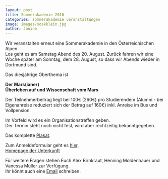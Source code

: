 ```yaml
---
layout: post
title: Sommerakademie 2016
categories: sommerakademie veranstaltungen
image: images/soakklein.jpg
author: Janine
---
```


Wir veranstalten erneut eine Sommerakademie in den Österreichischen Alpen.  
Los geht es am Samstag Abend des 20. August. Zurück fahren wir eine Woche später am Sonntag, dem 28. August, so dass wir Abends wieder in Dortmund sind.

Das diesjährige Oberthema ist

__Der Mars(ianer)__  
__Überleben auf und Wissenschaft vom Mars__

Der Teilnehmerbeitrag liegt bei 100€ (260€) pro Studierendem (Alumni - bei Eigenanreise reduziert sich der Betrag auf 160€) inkl. Anreise im Bus und Vollpension.

Im Vorfeld wird es ein Organisationstreffen geben.  
Der Termin steht noch nicht fest, wird aber rechtzeitig bekanntgegeben.

Das komplette [Plakat](images/soakplakat.jpg).

Zum Anmeldeformular geht es [hier](dokumente/soak16_anmeldung.pdf).  
[Homepage der Unterkunft](http://www.botzi.at)

Für weitere Fragen stehen Euch Alex Birnkraut, Henning Moldenhauer und Vanessa Müller zur Verfügung.  
Ihr könnt auch eine [Email](mailto:sommerakademie@pep-dortmund.org) schreiben.
